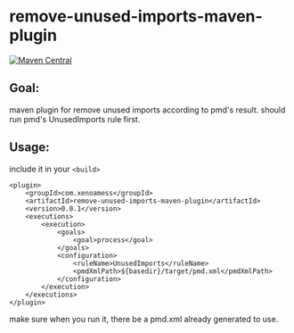 # remove-unused-imports-maven-plugin

[![Maven Central](https://maven-badges.herokuapp.com/maven-central/com.xenoamess/remove-unused-imports-maven-plugin/badge.svg)](https://maven-badges.herokuapp.com/maven-central/com.xenoamess/remove-unused-imports-maven-plugin)


## Goal:
maven plugin for remove unused imports according to pmd's result.
should run pmd's UnusedImports rule first.

## Usage:

include it in your `<build>`

```pom
<plugin>
    <groupId>com.xenoamess</groupId>
    <artifactId>remove-unused-imports-maven-plugin</artifactId>
    <version>0.0.1</version>
    <executions>
        <execution>
            <goals>
                <goal>process</goal>
            </goals>
            <configuration>
                <ruleName>UnusedImports</ruleName>
                <pmdXmlPath>${basedir}/target/pmd.xml</pmdXmlPath>
            </configuration>
        </execution>
    </executions>
</plugin>
```
make sure when you run it, there be a pmd.xml already generated to use.
